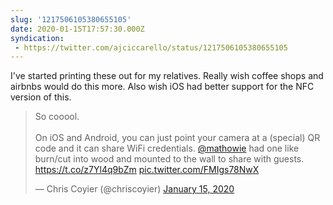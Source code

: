 ```yaml
---
slug: '1217506105380655105'
date: 2020-01-15T17:57:30.000Z
syndication:
 - https://twitter.com/ajciccarello/status/1217506105380655105
---
```


I've started printing these out for my relatives. Really wish coffee shops and airbnbs would do this more. Also wish iOS had better support for the NFC version of this. <blockquote class="twitter-tweet"><p lang="en" dir="ltr">So cooool.<br><br>On iOS and Android, you can just point your camera at a (special) QR code and it can share WiFi credentials. <a href="https://twitter.com/mathowie?ref_src=twsrc%5Etfw">@mathowie</a> had one like burn/cut into wood and mounted to the wall to share with guests. <a href="https://t.co/z7Yl4q9bZm">https://t.co/z7Yl4q9bZm</a> <a href="https://t.co/FMIgs78NwX">pic.twitter.com/FMIgs78NwX</a></p>&mdash; Chris Coyier (@chriscoyier) <a href="https://twitter.com/chriscoyier/status/1217238610430218240?ref_src=twsrc%5Etfw">January 15, 2020</a></blockquote>


<script async src="https://platform.twitter.com/widgets.js" charset="utf-8"></script>
